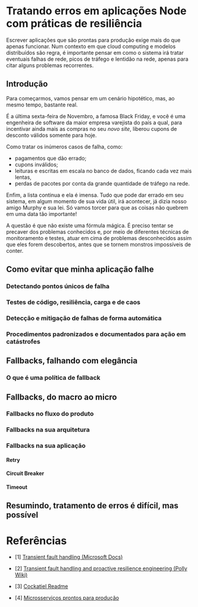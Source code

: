 # Tratando erros em aplicações Node com práticas de resiliência

Escrever aplicações que são prontas para produção exige mais do que apenas funcionar. Num contexto em que cloud computing e modelos distribuídos são regra, é importante pensar em como o sistema irá tratar eventuais falhas de rede, picos de tráfego e lentidão na rede, apenas para citar alguns problemas recorrentes.

## Introdução

Para começarmos, vamos pensar em um cenário hipotético, mas, ao mesmo tempo, bastante real.

É a última sexta-feira de Novembro, a famosa Black Friday, e você é uma engenheira de software da maior empresa varejista do país a qual, para incentivar ainda mais as compras no seu *novo site*, liberou cupons de desconto válidos somente para hoje.

Como tratar os inúmeros casos de falha, como:
- pagamentos que dão errado;
- cupons inválidos;
- leituras e escritas em escala no banco de dados, ficando cada vez mais lentas,
- perdas de pacotes por conta da grande quantidade de tráfego na rede.

Enfim, a lista continua e ela é imensa. Tudo que pode dar errado em seu sistema, em algum momento de sua vida útil, irá acontecer, já dizia nosso amigo Murphy e sua lei. Só vamos torcer para que as coisas não quebrem em uma data tão importante!

A questão é que não existe uma fórmula mágica. É preciso tentar se precaver dos problemas conhecidos e, por meio de diferentes técnicas de monitoramento e testes, atuar em cima de problemas desconhecidos assim que eles forem descobertos, antes que se tornem monstros impossíveis de conter.

## Como evitar que minha aplicação falhe
### Detectando pontos únicos de falha
### Testes de código, resiliência, carga e de caos
### Detecção e mitigação de falhas de forma automática
### Procedimentos padronizados e documentados para ação em catástrofes

## Fallbacks, falhando com elegância
### O que é uma política de fallback

## Fallbacks, do macro ao micro
### Fallbacks no fluxo do produto
### Fallbacks na sua arquitetura
### Fallbacks na sua aplicação
#### Retry
#### Circuit Breaker
#### Timeout

## Resumindo, tratamento de erros é difícil, mas possível

# Referências
- [1] [Transient fault handling (Microsoft Docs)](https://docs.microsoft.com/en-us/azure/architecture/best-practices/transient-faults)

- [2] [Transient fault handling and proactive resilience engineering (Polly Wiki)](https://github.com/App-vNext/Polly/wiki/Transient-fault-handling-and-proactive-resilience-engineering)

- [3] [Cockatiel Readme](https://github.com/connor4312/cockatiel#readme)

- [4] [Microsserviços prontos para produção](https://www.amazon.com.br/Microsservi%C3%A7os-Prontos-Para-Produ%C3%A7%C3%A3o-Padronizados/dp/8575226215)
